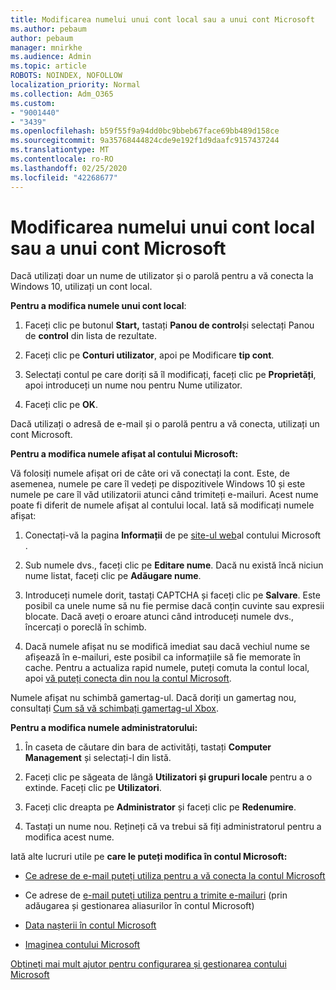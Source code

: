 ```yaml
---
title: Modificarea numelui unui cont local sau a unui cont Microsoft
ms.author: pebaum
author: pebaum
manager: mnirkhe
ms.audience: Admin
ms.topic: article
ROBOTS: NOINDEX, NOFOLLOW
localization_priority: Normal
ms.collection: Adm_O365
ms.custom:
- "9001440"
- "3439"
ms.openlocfilehash: b59f55f9a94dd0bc9bbeb67face69bb489d158ce
ms.sourcegitcommit: 9a35768444824cde9e192f1d9daafc9157437244
ms.translationtype: MT
ms.contentlocale: ro-RO
ms.lasthandoff: 02/25/2020
ms.locfileid: "42268677"
---
```

# <a name="change-the-name-of-a-local-account-or-a-microsoft-account"></a>Modificarea numelui unui cont local sau a unui cont Microsoft

Dacă utilizați doar un nume de utilizator și o parolă pentru a vă conecta la Windows 10, utilizați un cont local. 

**Pentru a modifica numele unui cont local**:

1. Faceți clic pe butonul **Start,** tastați **Panou de control**și selectați Panou de **control** din lista de rezultate.

2. Faceți clic pe **Conturi utilizator**, apoi pe Modificare **tip cont**.

3. Selectați contul pe care doriți să îl modificați, faceți clic pe **Proprietăți**, apoi introduceți un nume nou pentru Nume utilizator.

4. Faceți clic pe **OK**.

Dacă utilizați o adresă de e-mail și o parolă pentru a vă conecta, utilizați un cont Microsoft.

**Pentru a modifica numele afișat al contului Microsoft:**

Vă folosiți numele afișat ori de câte ori vă conectați la cont. Este, de asemenea, numele pe care îl vedeți pe dispozitivele Windows 10 și este numele pe care îl văd utilizatorii atunci când trimiteți e-mailuri. Acest nume poate fi diferit de numele afișat al contului local. Iată să modificați numele afișat:

1. Conectați-vă la pagina **Informații** de pe [site-ul web](https://account.microsoft.com/)al contului Microsoft .

2. Sub numele dvs., faceți clic pe **Editare nume**. Dacă nu există încă niciun nume listat, faceți clic pe **Adăugare nume**. 

3. Introduceți numele dorit, tastați CAPTCHA și faceți clic pe **Salvare**. Este posibil ca unele nume să nu fie permise dacă conțin cuvinte sau expresii blocate. Dacă aveți o eroare atunci când introduceți numele dvs., încercați o poreclă în schimb.

4. Dacă numele afișat nu se modifică imediat sau dacă vechiul nume se afișează în e-mailuri, este posibil ca informațiile să fie memorate în cache. Pentru a actualiza rapid numele, puteți comuta la contul local, apoi [vă puteți conecta din nou la contul Microsoft](https://account.microsoft.com/).

Numele afișat nu schimbă gamertag-ul. Dacă doriți un gamertag nou, consultați [Cum să vă schimbați gamertag-ul Xbox](https://support.xbox.com/id-ID/account-management/change-xbox-live-gamertag).

**Pentru a modifica numele administratorului:**

1. În caseta de căutare din bara de activități, tastați **Computer Management** și selectați-l din listă.

2. Faceți clic pe săgeata de lângă **Utilizatori și grupuri locale** pentru a o extinde. Faceți clic pe **Utilizatori**.

3. Faceți clic dreapta pe **Administrator** și faceți clic pe **Redenumire**.

4. Tastați un nume nou. Rețineți că va trebui să fiți administratorul pentru a modifica acest nume.

Iată alte lucruri utile pe **care le puteți modifica în contul Microsoft:**

- [Ce adrese de e-mail puteți utiliza pentru a vă conecta la contul Microsoft](https://support.microsoft.com/help/4026162)

- Ce adrese de [e-mail puteți utiliza pentru a trimite e-mailuri](https://support.microsoft.com/help/12407) (prin adăugarea și gestionarea aliasurilor în contul Microsoft)

- [Data nașterii în contul Microsoft](https://support.microsoft.com/help/12411)

- [Imaginea contului Microsoft](https://support.microsoft.com/help/4026790)

[Obțineți mai mult ajutor pentru configurarea și gestionarea contului Microsoft](https://support.microsoft.com/hub/4294457/microsoft-account-help#manage-account)